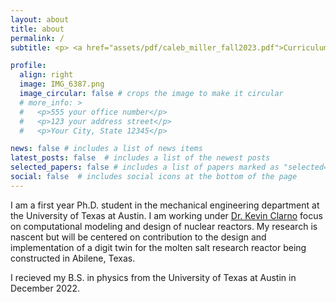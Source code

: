 ```yaml
---
layout: about
title: about
permalink: /
subtitle: <p> <a href="assets/pdf/caleb_miller_fall2023.pdf">Curriculum vitae </a> </p>

profile:
  align: right
  image: IMG_6387.png
  image_circular: false # crops the image to make it circular
  # more_info: >
  #   <p>555 your office number</p>
  #   <p>123 your address street</p>
  #   <p>Your City, State 12345</p>

news: false # includes a list of news items
latest_posts: false  # includes a list of the newest posts
selected_papers: false # includes a list of papers marked as "selected={true}"
social: false  # includes social icons at the bottom of the page
---
```

I am a first year Ph.D. student in the mechanical engineering department at the University of Texas at Austin. I am working under [Dr. Kevin Clarno](https://sites.utexas.edu/clarno/) focus on computational modeling and design of nuclear reactors. My research is nascent but will be centered on contribution to the design and implementation of a digit twin for the molten salt research reactor being constructed in Abilene, Texas. 

I recieved my B.S. in physics from the University of Texas at Austin in December 2022. 